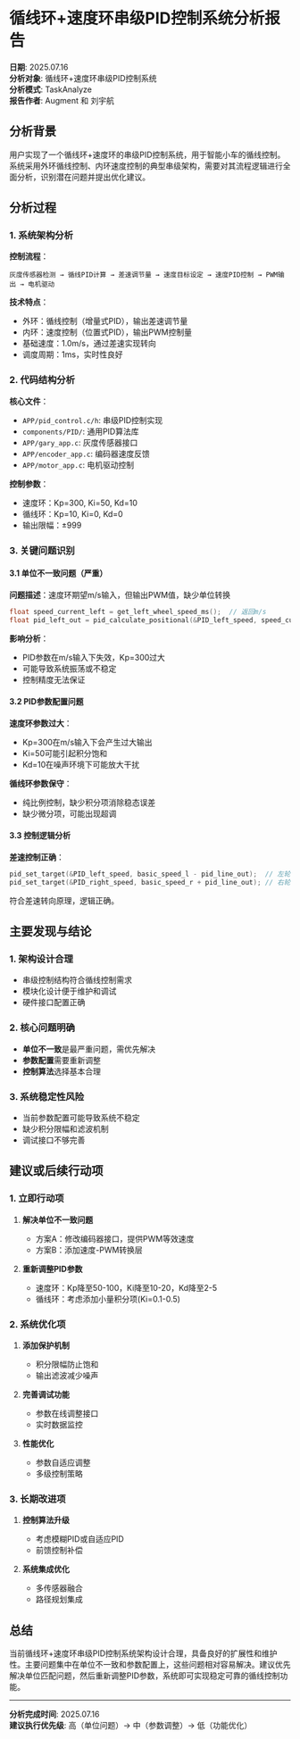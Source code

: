 # 循线环+速度环串级PID控制系统分析报告

**日期**: 2025.07.16  
**分析对象**: 循线环+速度环串级PID控制系统  
**分析模式**: TaskAnalyze  
**报告作者**: Augment 和 刘宇航

## 分析背景

用户实现了一个循线环+速度环的串级PID控制系统，用于智能小车的循线控制。系统采用外环循线控制、内环速度控制的典型串级架构，需要对其流程逻辑进行全面分析，识别潜在问题并提出优化建议。

## 分析过程

### 1. 系统架构分析

**控制流程**：
```
灰度传感器检测 → 循线PID计算 → 差速调节量 → 速度目标设定 → 速度PID控制 → PWM输出 → 电机驱动
```

**技术特点**：
- 外环：循线控制（增量式PID），输出差速调节量
- 内环：速度控制（位置式PID），输出PWM控制量  
- 基础速度：1.0m/s，通过差速实现转向
- 调度周期：1ms，实时性良好

### 2. 代码结构分析

**核心文件**：
- `APP/pid_control.c/h`: 串级PID控制实现
- `components/PID/`: 通用PID算法库
- `APP/gary_app.c`: 灰度传感器接口
- `APP/encoder_app.c`: 编码器速度反馈
- `APP/motor_app.c`: 电机驱动控制

**控制参数**：
- 速度环：Kp=300, Ki=50, Kd=10
- 循线环：Kp=10, Ki=0, Kd=0
- 输出限幅：±999

### 3. 关键问题识别

#### 3.1 单位不一致问题（严重）
**问题描述**：速度环期望m/s输入，但输出PWM值，缺少单位转换
```c
float speed_current_left = get_left_wheel_speed_ms();  // 返回m/s
float pid_left_out = pid_calculate_positional(&PID_left_speed, speed_current_left);  // 输出PWM
```

**影响分析**：
- PID参数在m/s输入下失效，Kp=300过大
- 可能导致系统振荡或不稳定
- 控制精度无法保证

#### 3.2 PID参数配置问题
**速度环参数过大**：
- Kp=300在m/s输入下会产生过大输出
- Ki=50可能引起积分饱和
- Kd=10在噪声环境下可能放大干扰

**循线环参数保守**：
- 纯比例控制，缺少积分项消除稳态误差
- 缺少微分项，可能出现超调

#### 3.3 控制逻辑分析
**差速控制正确**：
```c
pid_set_target(&PID_left_speed, basic_speed_l - pid_line_out);  // 左轮减速
pid_set_target(&PID_right_speed, basic_speed_r + pid_line_out); // 右轮加速
```
符合差速转向原理，逻辑正确。

## 主要发现与结论

### 1. 架构设计合理
- 串级控制结构符合循线控制需求
- 模块化设计便于维护和调试
- 硬件接口配置正确

### 2. 核心问题明确
- **单位不一致**是最严重问题，需优先解决
- **参数配置**需要重新调整
- **控制算法**选择基本合理

### 3. 系统稳定性风险
- 当前参数配置可能导致系统不稳定
- 缺少积分限幅和滤波机制
- 调试接口不够完善

## 建议或后续行动项

### 1. 立即行动项
1. **解决单位不一致问题**
   - 方案A：修改编码器接口，提供PWM等效速度
   - 方案B：添加速度-PWM转换层

2. **重新调整PID参数**
   - 速度环：Kp降至50-100，Ki降至10-20，Kd降至2-5
   - 循线环：考虑添加小量积分项(Ki=0.1-0.5)

### 2. 系统优化项
1. **添加保护机制**
   - 积分限幅防止饱和
   - 输出滤波减少噪声
   
2. **完善调试功能**
   - 参数在线调整接口
   - 实时数据监控

3. **性能优化**
   - 参数自适应调整
   - 多级控制策略

### 3. 长期改进项
1. **控制算法升级**
   - 考虑模糊PID或自适应PID
   - 前馈控制补偿

2. **系统集成优化**
   - 多传感器融合
   - 路径规划集成

## 总结

当前循线环+速度环串级PID控制系统架构设计合理，具备良好的扩展性和维护性。主要问题集中在单位不一致和参数配置上，这些问题相对容易解决。建议优先解决单位匹配问题，然后重新调整PID参数，系统即可实现稳定可靠的循线控制功能。

---
**分析完成时间**: 2025.07.16  
**建议执行优先级**: 高（单位问题）→ 中（参数调整）→ 低（功能优化）
